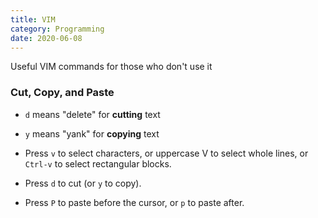 ```yaml
---
title: VIM
category: Programming
date: 2020-06-08
---
```


Useful VIM commands for those who don't use it

### Cut, Copy, and Paste

* `d` means "delete" for **cutting** text
* `y` means "yank" for **copying** text

* Press `v` to select characters, or uppercase V to select whole lines, or `Ctrl-v` to select rectangular blocks.
* Press `d` to cut (or `y` to copy).
* Press `P` to paste before the cursor, or `p` to paste after.
